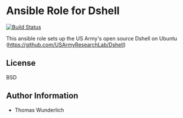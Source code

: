 # Ansible Role for Dshell

[![Build Status](https://travis-ci.org/ThomasWunderlich/ansible-role-dshell.png?branch=master)](https://travis-ci.org/ThomasWunderlich/ansible-role-dshell)

This ansible role sets up the US Army's open source Dshell on Ubuntu (https://github.com/USArmyResearchLab/Dshell)

License
-------

BSD

Author Information
------------------

- Thomas Wunderlich
